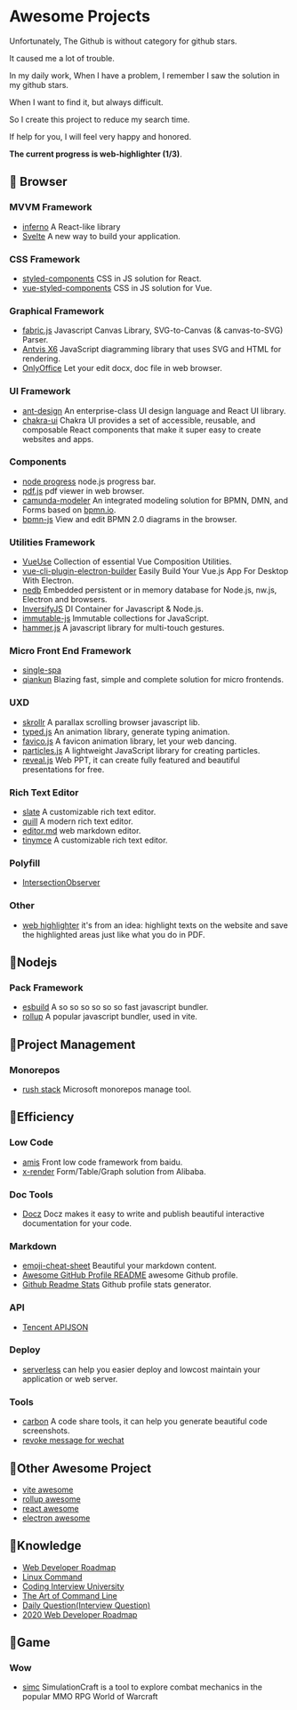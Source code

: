# Awesome Projects

Unfortunately, The Github is without category for github stars.

It caused me a lot of trouble.

In my daily work, When I have a problem, I remember I saw the solution in my github stars.

When I want to find it, but always difficult.

So I create this project to reduce my search time.

If help for you, I will feel very happy and honored.

**The current progress is web-highlighter (1/3)**.

## :file_folder: Browser

### MVVM Framework

- [inferno](https://github.com/infernojs/inferno) A React-like library
- [Svelte](https://github.com/sveltejs/svelte) A new way to build your application.

### CSS Framework

- [styled-components](https://github.com/styled-components/styled-components) CSS in JS solution for React.
- [vue-styled-components](https://github.com/styled-components/vue-styled-components) CSS in JS solution for Vue.

### Graphical Framework

- [fabric.js](https://github.com/fabricjs/fabric.js) Javascript Canvas Library, SVG-to-Canvas (& canvas-to-SVG) Parser.
- [Antvis X6](https://github.com/antvis/X6)  JavaScript diagramming library that uses SVG and HTML for rendering.
- [OnlyOffice](https://github.com/ONLYOFFICE/DocumentBuilder) Let your edit docx, doc file in web browser.

### UI Framework

- [ant-design](https://github.com/ant-design/ant-design) An enterprise-class UI design language and React UI library.
- [chakra-ui](https://github.com/chakra-ui/chakra-ui) Chakra UI provides a set of accessible, reusable, and composable React components that make it super easy to create websites and apps.


### Components

- [node progress](https://github.com/visionmedia/node-progress) node.js progress bar.
- [pdf.js](https://github.com/mozilla/pdf.js) pdf viewer in web browser.
- [camunda-modeler](https://github.com/camunda/camunda-modeler) An integrated modeling solution for BPMN, DMN, and Forms based on [bpmn.io](http://bpmn.io/).
- [bpmn-js](https://github.com/bpmn-io/bpmn-js) View and edit BPMN 2.0 diagrams in the browser.

### Utilities Framework

- [VueUse](https://github.com/vueuse/vueuse) Collection of essential Vue Composition Utilities.
- [vue-cli-plugin-electron-builder](https://github.com/nklayman/vue-cli-plugin-electron-builder) Easily Build Your Vue.js App For Desktop With Electron.
- [nedb](https://github.com/louischatriot/nedb) Embedded persistent or in memory database for Node.js, nw.js, Electron and browsers.
- [InversifyJS](https://github.com/inversify/InversifyJS) DI Container for Javascript & Node.js.
- [immutable-js](https://github.com/immutable-js/immutable-js) Immutable collections for JavaScript.
- [hammer.js](http://hammerjs.github.io/) A javascript library for multi-touch gestures.

### Micro Front End Framework

- [single-spa](https://github.com/single-spa/single-spa)
- [qiankun](https://github.com/umijs/qiankun) Blazing fast, simple and complete solution for micro frontends.

### UXD

- [skrollr](https://github.com/Prinzhorn/skrollr)  A parallax scrolling browser javascript lib.
- [typed.js](https://github.com/mattboldt/typed.js) An animation library, generate typing animation.
- [favico.js](https://github.com/ejci/favico.js) A favicon animation library, let your web dancing.
- [particles.js](https://github.com/VincentGarreau/particles.js) A lightweight JavaScript library for creating particles.
- [reveal.js](https://github.com/hakimel/reveal.js) Web PPT, it can create fully featured and beautiful presentations for free.

### Rich Text Editor

- [slate](https://github.com/ianstormtaylor/slate) A customizable rich text editor.
- [quill](https://github.com/quilljs/quill) A modern rich text editor.
- [editor.md](https://github.com/pandao/editor.md) web markdown editor.
- [tinymce](https://github.com/tinymce/tinymce) A customizable rich text editor.

### Polyfill

- [IntersectionObserver](https://github.com/w3c/IntersectionObserver)

### Other

- [web highlighter](https://github.com/alienzhou/web-highlighter) it's from an idea: highlight texts on the website and save the highlighted areas just like what you do in PDF.

## :file_folder:Nodejs

### Pack Framework

- [esbuild](https://github.com/evanw/esbuild) A so so so so so so fast javascript bundler.
- [rollup](https://github.com/rollup/rollup) A popular javascript bundler, used in vite.

## :file_folder:Project Management

### Monorepos

- [rush stack](https://github.com/microsoft/rushstack) Microsoft monorepos manage tool.

## :file_folder:Efficiency

### Low Code

- [amis](https://github.com/baidu/amis) Front low code framework from baidu.
- [x-render](https://github.com/alibaba/x-render) Form/Table/Graph solution from Alibaba.

### Doc Tools

- [Docz](https://github.com/doczjs/docz) Docz makes it easy to write and publish beautiful interactive documentation for your code.

### Markdown

- [emoji-cheat-sheet](https://github.com/ikatyang/emoji-cheat-sheet) Beautiful your markdown content.
- [Awesome GitHub Profile README](https://github.com/abhisheknaiidu/awesome-github-profile-readme) awesome Github profile.
- [Github Readme Stats](https://github.com/anuraghazra/github-readme-stats) Github profile stats generator.

### API

- [Tencent APIJSON](https://github.com/Tencent/APIJSON)

### Deploy

- [serverless](https://github.com/serverless/serverless) can help you easier deploy and lowcost maintain your application or web server.

### Tools

- [carbon](https://github.com/carbon-app/carbon) A code share tools, it can help you generate beautiful code screenshots.
- [revoke message for wechat](https://github.com/huiyadanli/RevokeMsgPatcher)

## :file_folder:Other Awesome Project

- [vite awesome](https://github.com/vitejs/awesome-vite)
- [rollup awesome](https://github.com/rollup/awesome)
- [react awesome](https://github.com/enaqx/awesome-react)
- [electron awesome](https://github.com/sindresorhus/awesome-electron)

## :file_folder:Knowledge

- [Web Developer Roadmap](https://github.com/kamranahmedse/developer-roadmap)
- [Linux Command](https://github.com/jaywcjlove/linux-command)
- [Coding Interview University](https://github.com/jwasham/coding-interview-university)
- [The Art of Command Line](https://github.com/jlevy/the-art-of-command-line)
- [Daily Question(Interview Question)](https://github.com/shfshanyue/Daily-Question)
- [2020 Web Developer Roadmap](https://github.com/ccloli/developer-roadmap-zh-CN)

## :file_folder:Game

### Wow

- [simc](https://github.com/simulationcraft/simc) SimulationCraft is a tool to explore combat mechanics in the popular MMO RPG World of Warcraft
